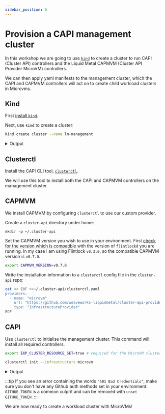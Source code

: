```yaml
---
sidebar_position: 5
---
```


# Provision a CAPI management cluster

In this workshop we are going to use [`kind`][kind] to create a cluster to run
CAPI (Cluster API) controllers and the Liquid Metal CAPMVM (Cluster API Provider MicroVM)
controllers.

We can then apply yaml manifests to the management cluster, which the CAPI and CAPMVM
controllers will act on to create child workload clusters in Microvms.

## Kind

First [install `kind`][kind].

Next, use `kind` to create a cluster:

```bash
kind create cluster --name lm-management
```

<details><summary>Output</summary>

```bash
Creating cluster "lm-management" ...
 ✓ Ensuring node image (kindest/node:v1.21.1) 🖼
 ✓ Preparing nodes 📦
 ✓ Writing configuration 📜
 ✓ Starting control-plane 🕹️
 ✓ Installing CNI 🔌
 ✓ Installing StorageClass 💾
Set kubectl context to "kind-lm-management"
You can now use your cluster with:

kubectl cluster-info --context kind-lm-management

Have a nice day! 👋
```

</details>

## Clusterctl

Install the CAPI CLI tool, [`clusterctl`][clusterctl].

We will use this tool to install both the CAPI and CAPMVM controllers on the
management cluster.

## CAPMVM

We install CAPMVM by configuring `clusterctl` to use our custom provider.

Create a `cluster-api` directory under home:

```
mkdir -p ~/.cluster-api
```

Set the CAPMVM version you wish to use in your environment. First [check for the
version which is compatible][compat] with the version of `flintlockd` you are running.
In my case I am using Flintlock `v0.3.0`, so the compatible CAPMVM version is `v0.7.0`.

```bash
export CAPMVM_VERSION=v0.7.0
```

Write the installation information to a `clusterctl` config file in the `cluster-api`
repo:

```bash
cat << EOF >>~/.cluster-api/clusterctl.yaml
providers:
  - name: "microvm"
    url: "https://github.com/weaveworks-liquidmetal/cluster-api-provider-microvm/releases/$CAPMVM_VERSION/infrastructure-components.yaml"
    type: "InfrastructureProvider"
EOF
```

## CAPI

Use `clusterctl` to initialise the management cluster. This command will install all
required controllers.

```bash
export EXP_CLUSTER_RESOURCE_SET=true # required for the MicroVM clusters we want to create later

clusterctl init --infrastructure microvm
```

<details><summary>Output</summary>

```bash
Fetching providers
Installing cert-manager Version="v1.5.3"
Waiting for cert-manager to be available...
Installing Provider="cluster-api" Version="v1.2.2" TargetNamespace="capi-system"
Installing Provider="bootstrap-kubeadm" Version="v1.2.2" TargetNamespace="capi-kubeadm-bootstrap-system"
I0927 13:51:15.765771  815920 request.go:665] Waited for 1.023726916s due to client-side throttling, not priority and fairness, request: GET:https://127.0.0.1:38035/apis/bootstrap.cluster.x-k8s.io/v1beta1?timeout=30s
Installing Provider="control-plane-kubeadm" Version="v1.2.2" TargetNamespace="capi-kubeadm-control-plane-system"
Installing Provider="infrastructure-microvm" Version="v0.7.0" TargetNamespace="capmvm-system"

Your management cluster has been initialized successfully!

You can now create your first workload cluster by running the following:

  clusterctl generate cluster [name] --kubernetes-version [version] | kubectl apply -f -
```

</details>

:::tip
If you see an error containing the words `"401 Bad Credentials"`, make sure you don't
have any Github auth methods set in your environment. `GITHUB_TOKEN` is a common
culprit and can be removed with `unset GITHUB_TOKEN`.
:::

We are now ready to create a workload cluster with MicroVMs!

[kind]: https://kind.sigs.k8s.io/
[capi]: https://cluster-api.sigs.k8s.io/
[capmvm]: https://github.com/weaveworks-liquidmetal/cluster-api-provider-microvm
[clusterctl]: https://cluster-api.sigs.k8s.io/user/quick-start.html#install-clusterctl
[compat]: https://github.com/weaveworks-liquidmetal/cluster-api-provider-microvm/blob/main/docs/compatibility.md
